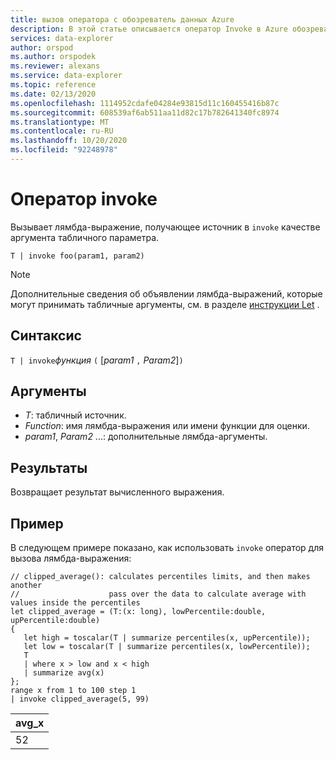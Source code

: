 ```yaml
---
title: вызов оператора с обозреватель данных Azure
description: В этой статье описывается оператор Invoke в Azure обозреватель данных.
services: data-explorer
author: orspod
ms.author: orspodek
ms.reviewer: alexans
ms.service: data-explorer
ms.topic: reference
ms.date: 02/13/2020
ms.openlocfilehash: 1114952cdafe04284e93815d11c160455416b87c
ms.sourcegitcommit: 608539af6ab511aa11d82c17b782641340fc8974
ms.translationtype: MT
ms.contentlocale: ru-RU
ms.lasthandoff: 10/20/2020
ms.locfileid: "92248978"
---
```

# <a name="invoke-operator"></a>Оператор invoke

Вызывает лямбда-выражение, получающее источник в `invoke` качестве аргумента табличного параметра.

```kusto
T | invoke foo(param1, param2)
```

> [!NOTE]
> Дополнительные сведения об объявлении лямбда-выражений, которые могут принимать табличные аргументы, см. в разделе [инструкции Let](./letstatement.md) .
 
## <a name="syntax"></a>Синтаксис

`T | invoke`*функция* `(` [*param1* `,` *Param2*]`)`

## <a name="arguments"></a>Аргументы

* *T*: табличный источник.
* *Function*: имя лямбда-выражения или имени функции для оценки.
* *param1*, *Param2* ...: дополнительные лямбда-аргументы.

## <a name="returns"></a>Результаты

Возвращает результат вычисленного выражения.

## <a name="example"></a>Пример

В следующем примере показано, как использовать `invoke` оператор для вызова лямбда-выражения:

<!-- csl: https://help.kusto.windows.net:443/KustoMonitoringPersistentDatabase -->
```kusto
// clipped_average(): calculates percentiles limits, and then makes another 
//                    pass over the data to calculate average with values inside the percentiles
let clipped_average = (T:(x: long), lowPercentile:double, upPercentile:double)
{
   let high = toscalar(T | summarize percentiles(x, upPercentile));
   let low = toscalar(T | summarize percentiles(x, lowPercentile));
   T 
   | where x > low and x < high
   | summarize avg(x) 
};
range x from 1 to 100 step 1
| invoke clipped_average(5, 99)
```

|avg_x|
|---|
|52|
